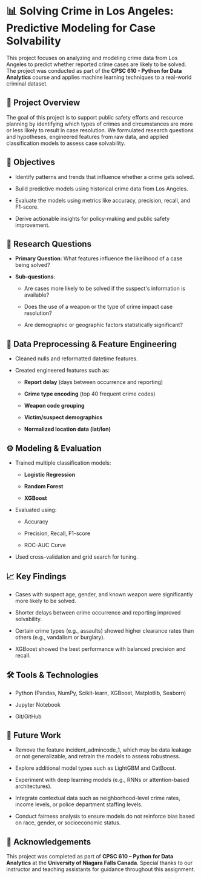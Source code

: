 # 📊 Solving Crime in Los Angeles: Predictive Modeling for Case Solvability

This project focuses on analyzing and modeling crime data from Los Angeles to predict whether reported crime cases are likely to be solved. The project was conducted as part of the **CPSC 610 - Python for Data Analytics** course and applies machine learning techniques to a real-world criminal dataset.

## 📁 Project Overview

The goal of this project is to support public safety efforts and resource planning by identifying which types of crimes and circumstances are more or less likely to result in case resolution. We formulated research questions and hypotheses, engineered features from raw data, and applied classification models to assess case solvability.

## 🎯 Objectives

- Identify patterns and trends that influence whether a crime gets solved.

- Build predictive models using historical crime data from Los Angeles.

- Evaluate the models using metrics like accuracy, precision, recall, and F1-score.

- Derive actionable insights for policy-making and public safety improvement.

## 🧪 Research Questions


- **Primary Question**: What features influence the likelihood of a case being solved?

- **Sub-questions**:

  - Are cases more likely to be solved if the suspect's information is available?

  - Does the use of a weapon or the type of crime impact case resolution?

  - Are demographic or geographic factors statistically significant?

## 🧹 Data Preprocessing & Feature Engineering

- Cleaned nulls and reformatted datetime features.

- Created engineered features such as:

  - **Report delay** (days between occurrence and reporting)

  - **Crime type encoding** (top 40 frequent crime codes)

  - **Weapon code grouping**

  - **Victim/suspect demographics**

  - **Normalized location data (lat/lon)**

## ⚙️ Modeling & Evaluation

- Trained multiple classification models:

  - **Logistic Regression**

  - **Random Forest**

  - **XGBoost**

- Evaluated using:

  - Accuracy

  - Precision, Recall, F1-score

  - ROC-AUC Curve

- Used cross-validation and grid search for tuning.

## 📈 Key Findings
- Cases with suspect age, gender, and known weapon were significantly more likely to be solved.

- Shorter delays between crime occurrence and reporting improved solvability.

- Certain crime types (e.g., assaults) showed higher clearance rates than others (e.g., vandalism or burglary).

- XGBoost showed the best performance with balanced precision and recall.

## 🛠 Tools & Technologies
- Python (Pandas, NumPy, Scikit-learn, XGBoost, Matplotlib, Seaborn)

- Jupyter Notebook

- Git/GitHub

## 📌 Future Work
- Remove the feature incident_admincode_1, which may be data leakage or not generalizable, and retrain the models to assess robustness.

- Explore additional model types such as LightGBM and CatBoost.

- Experiment with deep learning models (e.g., RNNs or attention-based architectures).

- Integrate contextual data such as neighborhood-level crime rates, income levels, or police department staffing levels.

- Conduct fairness analysis to ensure models do not reinforce bias based on race, gender, or socioeconomic status.

## 🙌 Acknowledgements

This project was completed as part of **CPSC 610 – Python for Data Analytics** at the **University of Niagara Falls Canada**. Special thanks to our instructor and teaching assistants for guidance throughout this assignment.
